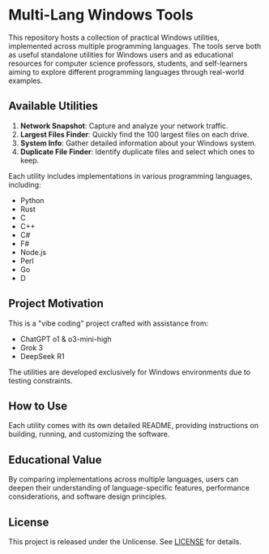 # Multi-Lang Windows Tools

This repository hosts a collection of practical Windows utilities, implemented across multiple programming languages. The tools serve both as useful standalone utilities for Windows users and as educational resources for computer science professors, students, and self-learners aiming to explore different programming languages through real-world examples.

## Available Utilities

1. **Network Snapshot**: Capture and analyze your network traffic.
2. **Largest Files Finder**: Quickly find the 100 largest files on each drive.
3. **System Info**: Gather detailed information about your Windows system.
4. **Duplicate File Finder**: Identify duplicate files and select which ones to keep.

Each utility includes implementations in various programming languages, including:
- Python
- Rust
- C
- C++
- C#
- F#
- Node.js
- Perl
- Go
- D

## Project Motivation

This is a "vibe coding" project crafted with assistance from:
- ChatGPT o1 & o3-mini-high
- Grok 3
- DeepSeek R1

The utilities are developed exclusively for Windows environments due to testing constraints.

## How to Use

Each utility comes with its own detailed README, providing instructions on building, running, and customizing the software.

## Educational Value

By comparing implementations across multiple languages, users can deepen their understanding of language-specific features, performance considerations, and software design principles.

## License

This project is released under the Unlicense. See [LICENSE](LICENSE) for details.

